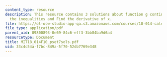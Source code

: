 ```yaml
---
content_type: resource
description: This resource contains 3 solutions about function g continuous, deduce
  the inequalities and Find the derivative of x.
file: https://ol-ocw-studio-app-qa.s3.amazonaws.com/courses/18-014-calculus-with-theory-fall-2010/33c4c54af7bc849a5f7052db7769e348_MIT18_014F10_pset7sols.pdf
file_type: application/pdf
parent_uid: 09800893-0e69-84c6-eff3-3bb84ba9d6a4
resourcetype: Document
title: MIT18_014F10_pset7sols.pdf
uid: 33c4c54a-f7bc-849a-5f70-52db7769e348
---
```

